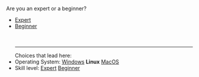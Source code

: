Are you an expert or a beginner?



- [Expert](start3_ba.md)
- [Beginner](start3_bb.md)<br><br><br><hr>
Choices that lead here:
- Operating System: [Windows](start2_a.md) **Linux** [MacOS](start2_c.md)
- Skill level: [Expert](start2_ba.md) [Beginner](start2_bb.md)
